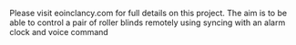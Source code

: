 Please visit eoinclancy.com for full details on this project.
The aim is to be able to control a pair of roller blinds remotely using syncing with an alarm clock and voice command